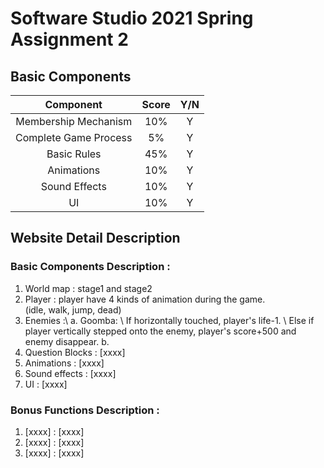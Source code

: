 # Software Studio 2021 Spring Assignment 2

## Basic Components
|Component|Score|Y/N|
|:-:|:-:|:-:|
|Membership Mechanism|10%|Y|
|Complete Game Process|5%|Y|
|Basic Rules|45%|Y|
|Animations|10%|Y|
|Sound Effects|10%|Y|
|UI|10%|Y|

## Website Detail Description

### Basic Components Description : 
1. World map : 
    stage1 and stage2
2. Player : 
    player have 4 kinds of animation during the game.\
    (idle, walk, jump, dead)
3. Enemies :\ 
    a. Goomba: \    If horizontally touched, player's life-1. \     Else if player vertically stepped onto the enemy, player's score+500 and enemy disappear.
    b. 
4. Question Blocks : [xxxx]
5. Animations : [xxxx]
6. Sound effects : [xxxx]
7. UI : [xxxx]

### Bonus Functions Description : 
1. [xxxx] : [xxxx]
2. [xxxx] : [xxxx]
3. [xxxx] : [xxxx]
